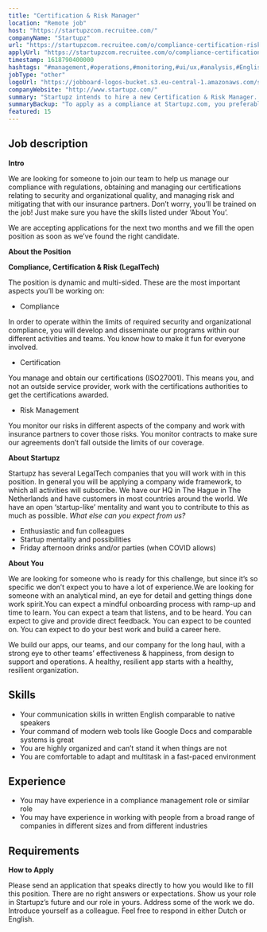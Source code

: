 ```yaml
---
title: "Certification & Risk Manager"
location: "Remote job"
host: "https://startupzcom.recruitee.com/"
companyName: "Startupz"
url: "https://startupzcom.recruitee.com/o/compliance-certification-risk-legaltech-5"
applyUrl: "https://startupzcom.recruitee.com/o/compliance-certification-risk-legaltech-5/c/new"
timestamp: 1618790400000
hashtags: "#management,#operations,#monitoring,#ui/ux,#analysis,#English,#Dutch"
jobType: "other"
logoUrl: "https://jobboard-logos-bucket.s3.eu-central-1.amazonaws.com/startupz-com"
companyWebsite: "http://www.startupz.com/"
summary: "Startupz intends to hire a new Certification & Risk Manager. If you have experience in a compliance management role or similar role, consider applying."
summaryBackup: "To apply as a compliance at Startupz.com, you preferably need to have some knowledge of: #management, #operations, #ui/ux."
featured: 15
---
```


## Job description

**Intro**

We are looking for someone to join our team to help us manage our compliance with regulations, obtaining and managing our certifications relating to security and organizational quality, and managing risk and mitigating that with our insurance partners. Don’t worry, you’ll be trained on the job! Just make sure you have the skills listed under ‘About You’.

We are accepting applications for the next two months and we fill the open position as soon as we’ve found the right candidate.

**About the Position**

**Compliance, Certification & Risk (LegalTech)**

The position is dynamic and multi-sided. These are the most important aspects you’ll be working on:

*   Compliance

In order to operate within the limits of required security and organizational compliance, you will develop and disseminate our programs within our different activities and teams. You know how to make it fun for everyone involved.

*   Certification 

You manage and obtain our certifications (ISO27001). This means you, and not an outside service provider, work with the certifications authorities to get the certifications awarded.

*   Risk Management

You monitor our risks in different aspects of the company and work with insurance partners to cover those risks. You monitor contracts to make sure our agreements don’t fall outside the limits of our coverage.

**About Startupz**

Startupz has several LegalTech companies that you will work with in this position. In general you will be applying a company wide framework, to which all activities will subscribe. We have our HQ in The Hague in The Netherlands and have customers in most countries around the world. We have an open ‘startup-like’ mentality and want you to contribute to this as much as possible. _What else can you expect from us?_

*   Enthusiastic and fun colleagues
*   Startup mentality and possibilities
*   Friday afternoon drinks and/or parties (when COVID allows)

**About You**

We are looking for someone who is ready for this challenge, but since it’s so specific we don’t expect you to have a lot of experience.We are looking for someone with an analytical mind, an eye for detail and getting things done work spirit.You can expect a mindful onboarding process with ramp-up and time to learn. You can expect a team that listens, and to be heard. You can expect to give and provide direct feedback. You can expect to be counted on. You can expect to do your best work and build a career here.

We build our apps, our teams, and our company for the long haul, with a strong eye to other teams’ effectiveness & happiness, from design to support and operations. A healthy, resilient app starts with a healthy, resilient organization.

## Skills

*   Your communication skills in written English comparable to native speakers
*   Your command of modern web tools like Google Docs and comparable systems is great
*   You are highly organized and can’t stand it when things are not
*   You are comfortable to adapt and multitask in a fast-paced environment

## Experience

*   You may have experience in a compliance management role or similar role
*   You may have experience in working with people from a broad range of companies in different sizes and from different industries

## Requirements

**How to Apply**

Please send an application that speaks directly to how you would like to fill this position. There are no right answers or expectations. Show us your role in Startupz’s future and our role in yours. Address some of the work we do. Introduce yourself as a colleague. Feel free to respond in either Dutch or English.
